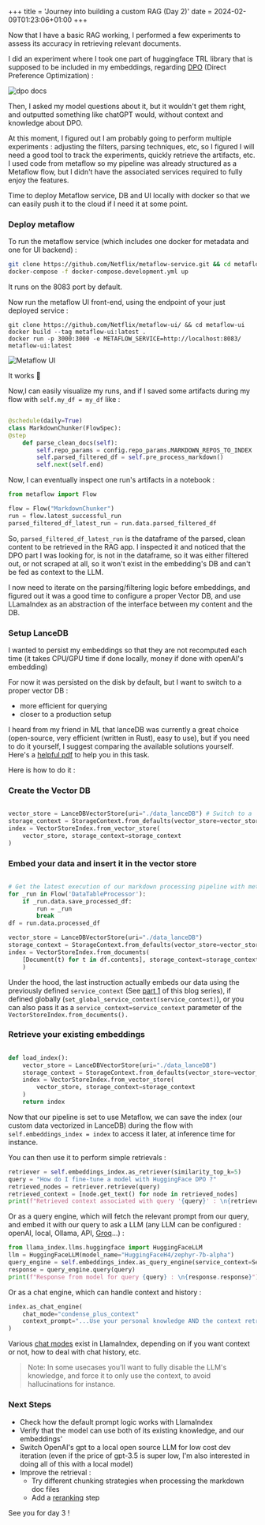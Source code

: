 +++
title = 'Journey into building a custom RAG (Day 2)'
date = 2024-02-09T01:23:06+01:00
+++


Now that I have a basic RAG working, I performed a few experiments to assess its accuracy in retrieving relevant
 documents.

I did an experiment where I took one part of huggingface TRL library that is supposed to be included in my embeddings,
  regarding [DPO](https://huggingface.co/blog/dpo-trl) (Direct Preference Optimization) :

![dpo docs](/dpo-docs.png)

Then, I asked my model questions about it, but it wouldn't get them right, and outputted
 something like chatGPT would, without context and knowledge about DPO.
 
At this moment, I figured out I am probably going to perform multiple experiments : adjusting the filters, parsing techniques, etc,
so I figured I will need a good tool to track the experiments, quickly retrieve the artifacts, etc.
I used code from metaflow so my pipeline was already structured as a Metaflow flow, but I didn't have the associated 
services required to fully enjoy the features.

Time to deploy Metaflow service, DB and UI locally with docker so that we can easily push it to the cloud 
if I need it at some point.

### Deploy metaflow

To run the metaflow service (which includes one docker for metadata and one for UI backend) : 
```bash
git clone https://github.com/Netflix/metaflow-service.git && cd metaflow-service
docker-compose -f docker-compose.development.yml up
``` 
It runs on the 8083 port by default.

Now run the metaflow UI front-end, using the endpoint of your just deployed service : 

```
git clone https://github.com/Netflix/metaflow-ui/ && cd metaflow-ui
docker build --tag metaflow-ui:latest .
docker run -p 3000:3000 -e METAFLOW_SERVICE=http://localhost:8083/ metaflow-ui:latest
```

![Metaflow UI](/metaflow-ui.png)

It works 🥳 

Now,I can easily visualize my runs, and if I saved some artifacts during my flow with `self.my_df = my_df` like : 

```python

@schedule(daily=True)
class MarkdownChunker(FlowSpec):
@step
    def parse_clean_docs(self):
        self.repo_params = config.repo_params.MARKDOWN_REPOS_TO_INDEX
        self.parsed_filtered_df = self.pre_process_markdown()
        self.next(self.end)
```

Now, I can eventually inspect one run's artifacts in a notebook : 

```python
from metaflow import Flow

flow = Flow("MarkdownChunker")
run = flow.latest_successful_run
parsed_filtered_df_latest_run = run.data.parsed_filtered_df
```

So, `parsed_filtered_df_latest_run` is the dataframe of the parsed, clean content to be retrieved
 in the RAG app. I inspected it and noticed that the DPO part I was looking for, is not in the dataframe, 
 so it was either filtered out, or not scraped at all, so it won't exist in the embedding's DB and can't be
 fed as context to the LLM.

I now need to iterate on the parsing/filtering logic before embeddings, and figured out it was a good time to
 configure a proper Vector DB, and use LLamaIndex as an abstraction of the interface between my content and the DB. 

### Setup LanceDB

I wanted to persist my embeddings so that they are not recomputed each time (it takes CPU/GPU time if done locally, money 
if done with openAI's embedding)

For now it was persisted on the disk by default, but I want to switch to a proper vector DB : 
- more efficient for querying
- closer to a production setup

I heard from my friend in ML that lanceDB was currently a great choice (open-source, very efficient (written in Rust), 
easy to use), but if you need to do it yourself, I suggest comparing the available solutions yourself.
Here's a [helpful pdf](https://tge-data-web.nyc3.digitaloceanspaces.com/docs/Vector%20Databases%20-%20A%20Technical%20Primer.pdf) to help you in this task.

Here is how to do it : 

### Create the Vector DB 
```python

vector_store = LanceDBVectorStore(uri="./data_lanceDB") # Switch to a 
storage_context = StorageContext.from_defaults(vector_store=vector_store)
index = VectorStoreIndex.from_vector_store(
    vector_store, storage_context=storage_context
)
```

### Embed your data and insert it in the vector store
```python

# Get the latest execution of our markdown processing pipeline with metaflow
for _run in Flow('DataTableProcessor'):
    if _run.data.save_processed_df:
        run = _run
        break
df = run.data.processed_df

vector_store = LanceDBVectorStore(uri="./data_lanceDB")
storage_context = StorageContext.from_defaults(vector_store=vector_store)
index = VectorStoreIndex.from_documents(
    [Document(t) for t in df.contents], storage_context=storage_context,
    )
```

Under the hood, the last instruction actually embeds our data using the previously defined `service_context` (See
[part 1](https://blog.lays.pro/posts/building-a-rag-part-1/#make-iteration-cycles-cheap) of this blog series), if
 defined globally (`set_global_service_context(service_context)`), or you can also pass it 
 as a `service_context=service_context` parameter of the `VectorStoreIndex.from_documents().`

### Retrieve your existing embeddings
```python

def load_index():
    vector_store = LanceDBVectorStore(uri="./data_lanceDB")
    storage_context = StorageContext.from_defaults(vector_store=vector_store)
    index = VectorStoreIndex.from_vector_store(
        vector_store, storage_context=storage_context
    )
    return index

```
Now that our pipeline is set to use Metaflow, we can save the index (our custom data vectorized in LanceDB)
 during the flow with `self.embeddings_index = index` to access it later, at inference time for instance.
 
You can then use it to perform simple retrievals :

```python
retriever = self.embeddings_index.as_retriever(similarity_top_k=5)
query = "How do I fine-tune a model with HuggingFace DPO ?"
retrieved_nodes = retriever.retrieve(query)
retrieved_context = [node.get_text() for node in retrieved_nodes]
print(f"Retrieved context associated with query '{query}' : \n{retrieved_context}")
```

Or as a query engine, which will fetch the relevant prompt from our query, and embed it with our query
  to ask a LLM (any LLM can be configured : openAI, local, Ollama, API, [Groq](https://groq.com/)...) : 

```python
from llama_index.llms.huggingface import HuggingFaceLLM
llm = HuggingFaceLLM(model_name="HuggingFaceH4/zephyr-7b-alpha")
query_engine = self.embeddings_index.as_query_engine(service_context=ServiceContext.from_defaults(llm=llm))
response = query_engine.query(query)
print(f"Response from model for query {query} : \n{response.response}")
```

Or as a chat engine, which can handle context and history : 

```python
index.as_chat_engine(
    chat_mode="condense_plus_context"
    context_prompt="...Use your personal knowledge AND the context retrieved here {context_str}"
)
```
Various [chat modes](https://docs.llamaindex.ai/en/stable/module_guides/deploying/chat_engines/modules.html) exist in LlamaIndex, depending
on if you want context or not, how to deal with chat history, etc.

> Note: In some usecases you'll want to fully disable the LLM's knowledge, and force it to only
> use the context, to avoid hallucinations for instance. 


### Next Steps

- Check how the default prompt logic works with LlamaIndex
- Verify that the model can use both of its existing knowledge, and our embeddings'
- Switch OpenAI's gpt to a local open source LLM for low cost dev iteration (even if the price of gpt-3.5 is super low,
 I'm also interested in doing all of this with a local model)
- Improve the retrieval : 
    - Try different chunking strategies when processing the markdown doc files
    - Add a [reranking](https://blog.llamaindex.ai/boosting-rag-picking-the-best-embedding-reranker-models-42d079022e83)
     step 

See you for day 3 !